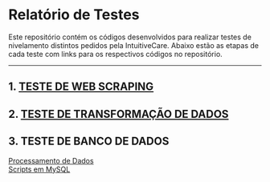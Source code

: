 # Relatório de Testes
Este repositório contém os códigos desenvolvidos para realizar testes de nivelamento distintos pedidos pela IntuitiveCare. Abaixo estão as etapas de cada teste com links para os respectivos códigos no repositório.

---

## 1. [TESTE DE WEB SCRAPING](https://github.com/KStiliano/Teste-Nivelamento-IC/blob/main/web_scraping.py)

## 2. [TESTE DE TRANSFORMAÇÃO DE DADOS](https://github.com/KStiliano/Teste-Nivelamento-IC/blob/main/transforma%C3%A7%C3%A3o_dados.py)

## 3. TESTE DE BANCO DE DADOS
<a href="https://github.com/KStiliano/Teste-Nivelamento-IC/blob/main/dados_BD.py">Processamento de Dados</a>
<br>
<a href="https://github.com/KStiliano/Teste-Nivelamento-IC/blob/main/scripts.sql">Scripts em MySQL</a>

